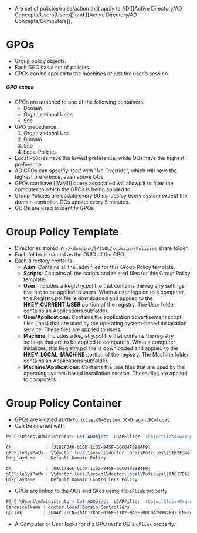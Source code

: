 - Are set of policies/rules/action that apply to AD [[Active Directory/AD Concepts/Users|Users]] and [[Active Directory/AD Concepts/Computers]].
# GPOs
- Group policy objects.
- Each GPO has a set of policies.
- GPOs can be applied to the machines or just the user's session.
##### GPO scope
- GPOs are attached to one of the following containers:
	- Domain
	- Organizational Units
	- Site
- GPO precedence:
	1. Organizational Unit
	2. Domain
	3. Site
	4. Local Policies
- Local Policies have the lowest preference, while OUs have the highest preference.
- AD GPOs can specifiy itself with "No Override", which will have the highest preference, even above OUs.
- GPOs can have [[WMI]] query associated will allows it to filter the computer to which the GPOs is being applied to.
- Group Policies are update every 90 minues by every system except the domain controller. DCs update every 5 minutes.
- GUIDs are used to identify GPOs.
# Group Policy Template
- Directories stored in `//<domain>/SYSVOL/<domain>/Policies` share folder.
- Each folder is named as the GUID of the GPO.
- Each directory contains:
	- **Adm**: Contains all the .adm files for this Group Policy template.
	- **Scripts**: Contains all the scripts and related files for this Group Policy template.
	- **User**: Includes a Registry.pol file that contains the registry settings that are to be applied to users. When a user logs on to a computer, this Registry.pol file is downloaded and applied to the **HKEY_CURRENT_USER** portion of the registry. The User folder contains an Applications subfolder.
	- **User/Applications**: Contains the application advertisement script files (.aas) that are used by the operating system-based installation service. These files are applied to users.
	- **Machine**: Includes a Registry.pol file that contains the registry settings that are to be applied to computers. When a computer initializes, this Registry.pol file is downloaded and applied to the **HKEY_LOCAL_MACHINE** portion of the registry. The Machine folder contains an Applications subfolder.
	- **Machine/Applications**: Contains the .aas files that are used by the operating system-based installation service. These files are applied to computers.
# Group Policy Container
- GPOs are located at `CN=Policies,CN=System,DC=Dragon,DC=local`
- Can be queried with:
```powershell
PS C:\Users\Administrator> Get-ADObject -LDAPFilter '(ObjectClass=GroupPolicyContainer)' -Properties * | select CN,gPCFileSysPath,DisplayName | format-list

CN             : {31B2F340-016D-11D2-945F-00C04FB984F9}
gPCFileSysPath : \\doctor.local\sysvol\doctor.local\Policies\{31B2F340-016D-11D2-945F-00C04FB984F9}
DisplayName    : Default Domain Policy

CN             : {6AC1786C-016F-11D2-945F-00C04fB984F9}
gPCFileSysPath : \\doctor.local\sysvol\doctor.local\Policies\{6AC1786C-016F-11D2-945F-00C04fB984F9}
DisplayName    : Default Domain Controllers Policy
```
- GPOs are linked to the OUs and Sites using it's `gPlink` property
```powershell
PS C:\Users\Administrator> Get-ADObject -LDAPFilter '(ObjectClass=OrganizationalUnit)' -Properties * | select CanonicalName,gpLink | format-list
CanonicalName : doctor.local/Domain Controllers
gpLink        : [LDAP://CN={6AC1786C-016F-11D2-945F-00C04fB984F9},CN=Policies,CN=System,DC=doctor,DC=local;0]
```
- A Computer or User looks for it's GPO in it's OU's `gPlink` property.